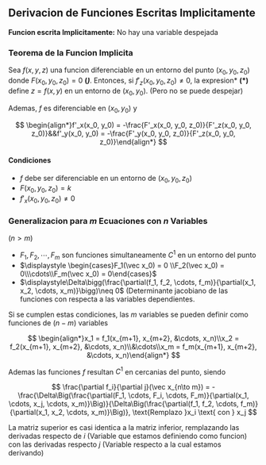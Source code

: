 ## Derivacion de Funciones Escritas Implicitamente

**Funcion escrita Implicitamente:** No hay una variable despejada

### Teorema de la Funcion Implicita

Sea $f(x,y,z)$ una funcion diferenciable en un entorno del punto $(x_0, y_0, z_0)$ donde $F(x_0, y_0, z_0) = 0$ **(*)***. Entonces, si $f'_z(x_0, y_0, z_0) \neq 0$, la expresion* **(*)** define $z=f(x,y)$ en un entorno de $(x_0, y_0)$. (Pero no se puede despejar)

Ademas, $f$ es diferenciable en $(x_0, y_0)$ y

$$
\begin{align*}f'_x(x_0,  y_0) = -\frac{F'_x(x_0, y_0, z_0)}{F'_z(x_0, y_0, z_0)}&&f'_y(x_0,  y_0) = -\frac{F'_y(x_0, y_0, z_0)}{F'_z(x_0, y_0, z_0)}\end{align*}
$$

#### Condiciones

- $f$ debe ser diferenciable en un entorno de $(x_0, y_0, z_0)$
- $F(x_0, y_0, z_0) = k$
- $f'_x(x_0, y_0, z_0) \neq 0$

### Generalizacion para $m$ Ecuaciones con $n$ Variables

$(n>m)$

- $F_1, F_2, \cdots, F_m$ son funciones simultaneamente $C^1$ en un entorno del punto
- $\displaystyle \begin{cases}F_1(\vec x_0) = 0 \\F_2(\vec x_0) = 0\\\cdots\\F_m(\vec x_0) = 0\end{cases}$
- $\displaystyle\Delta\bigg(\frac{\partial(f_1, f_2, \cdots, f_m)}{\partial(x_1, x_2, \cdots, x_m)}\bigg)\neq 0$ (Determinante jacobiano de las funciones con respecta a las variables dependientes.

Si se cumplen estas condiciones, las $m$ variables se pueden definir como funciones de $(n-m)$ variables

$$
\begin{align*}x_1 = f_1(x_{m+1}, x_{m+2}, &\cdots, x_n)\\x_2 = f_2(x_{m+1}, x_{m+2}, &\cdots, x_n)\\&\cdots\\x_m = f_m(x_{m+1}, x_{m+2}, &\cdots, x_n)\end{align*}
$$

Ademas las funciones $f$ resultan $C^1$ en cercanias del punto, siendo

$$
\frac{\partial f_i}{\partial j}(\vec x_{n\to m}) = -\frac{\Delta\Big(\frac{\partial(F_1, \cdots, F_i, \cdots, F_m)}{\partial(x_1, \cdots, x_j, \cdots, x_m)}\Big)}{\Delta\Big(\frac{\partial(f_1, f_2, \cdots, f_m)}{\partial(x_1, x_2, \cdots, x_m)}\Big)}, \text{Remplazo }x_i \text{ con } x_j
$$

La matriz superior es casi identica a la matriz inferior, remplazando las derivadas respecto de $i$ (Variable que estamos definiendo como funcion) con las derivadas respecto $j$ (Variable respecto a la cual estamos derivando)
